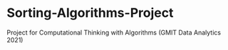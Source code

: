 # Sorting-Algorithms-Project
Project for Computational Thinking with Algorithms (GMIT Data Analytics 2021)
